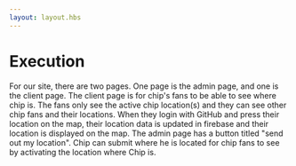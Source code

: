 ```yaml
---
layout: layout.hbs
---
```


# Execution

For our site, there are two pages. One page is the admin page, and one is the client page. 
The client page is for chip's fans to be able to see where chip is. The fans only see the active chip location(s) and they can see other chip fans and their locations. When they login with GitHub and press their location on the map, their location data is updated in firebase and their location is displayed on the map.
The admin page has a button titled "send out my location". Chip can submit where he is located for chip fans to see by activating the location where Chip is.